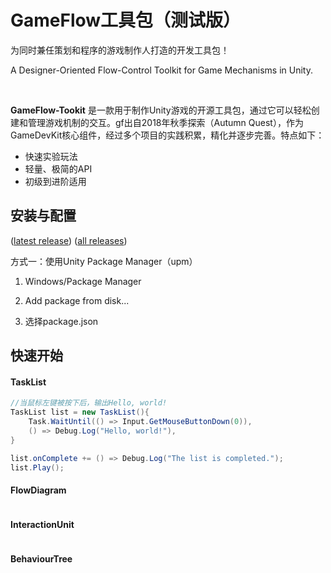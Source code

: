 # GameFlow工具包（测试版）

为同时兼任策划和程序的游戏制作人打造的开发工具包！

A Designer-Oriented Flow-Control Toolkit for Game Mechanisms in Unity.

<br>

**GameFlow-Tookit** 是一款用于制作Unity游戏的开源工具包，通过它可以轻松创建和管理游戏机制的交互。gf出自2018年秋季探索（Autumn Quest），作为GameDevKit核心组件，经过多个项目的实践积累，精化并逐步完善。特点如下：

+ 快速实验玩法
+ 轻量、极简的API
+ 初级到进阶适用

## 安装与配置

([latest release](https://github.com/blueloveTH/gameflow-toolkit/releases/tag/latest_release))  ([all releases](https://github.com/blueloveTH/gameflow-toolkit/releases))

方式一：使用Unity Package Manager（upm）

1. Windows/Package Manager

2. Add package from disk...

3. 选择package.json



## 快速开始

#### TaskList

```c#
//当鼠标左键被按下后，输出Hello, world!
TaskList list = new TaskList(){
    Task.WaitUntil(() => Input.GetMouseButtonDown(0)),
    () => Debug.Log("Hello, world!"),
}

list.onComplete += () => Debug.Log("The list is completed.");
list.Play();
```



#### FlowDiagram

```c#

```



#### InteractionUnit

```c#

```



#### BehaviourTree

```c#

```

